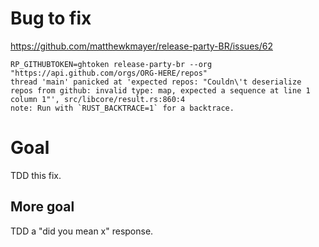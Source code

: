 # Bug to fix

https://github.com/matthewkmayer/release-party-BR/issues/62

```
RP_GITHUBTOKEN=ghtoken release-party-br --org "https://api.github.com/orgs/ORG-HERE/repos"
thread 'main' panicked at 'expected repos: "Couldn\'t deserialize repos from github: invalid type: map, expected a sequence at line 1 column 1"', src/libcore/result.rs:860:4
note: Run with `RUST_BACKTRACE=1` for a backtrace.
```

# Goal

TDD this fix.

## More goal

TDD a "did you mean x" response.